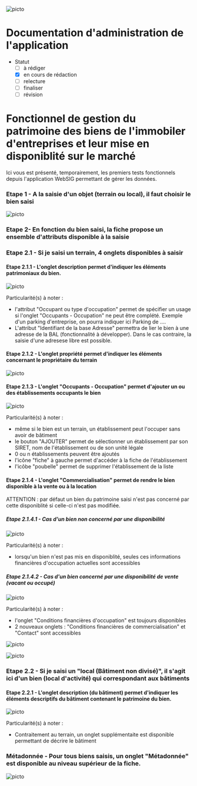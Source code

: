 ![picto](img/Logo_web-GeoCompiegnois.png)

# Documentation d'administration de l'application #


* Statut
  - [ ] à rédiger
  - [x] en cours de rédaction
  - [ ] relecture
  - [ ] finaliser
  - [ ] révision

# Fonctionnel de gestion du patrimoine des biens de l'immobiler d'entreprises et leur mise en disponiblité sur le marché

Ici vous est présenté, temporairement, les premiers tests fonctionnels depuis l'application WebSIG permettant de gérer les données.

### Etape 1 - A la saisie d'un objet (terrain ou local), il faut choisir le bien saisi

![picto](../img/choix_1.png)

### Etape 2- En fonction du bien saisi, la fiche propose un ensemble d'attributs disponible à la saisie

### Etape 2.1 - Si je saisi un terrain, 4 onglets disponibles à saisir

#### Etape 2.1.1 - L'onglet description permet d'indiquer les éléments patrimoniaux du bien.

![picto](../img/choix_211.png)

Particularité(s) à noter :
* l'attribut "Occupant ou type d'occupation" permet de spécifier un usage si l'onglet "Occupants - Occupation" ne peut être complété. Exemple d'un parking d'entreprise, on pourra indiquer ici Parking de ....
* L'attribut "Identifiant de la base Adresse" permettra de lier le bien à une adresse de la BAL (fonctionnalité à développer). Dans le cas contraire, la saisie d'une adresese libre est possible.

#### Etape 2.1.2 - L'onglet propriété permet d'indiquer les éléments concernant le propriétaire du terrain

![picto](../img/choix_212.png)

#### Etape 2.1.3 - L'onglet "Occupants - Occupation" permet d'ajouter un ou des établissements occupants le bien

![picto](../img/choix_213.png)

Particularité(s) à noter :
* même si le bien est un terrain, un établissement peut l'occuper sans avoir de bâtiment
* le bouton "AJOUTER" permet de sélectionner un établissement par son SIRET, nom de l'établissement ou de son unité légale
* 0 ou n établissements peuvent être ajoutés
* l'icône "fiche" à gauche permet d'accéder à la fiche de l'établissement
* l'icôbe "poubelle" permet de supprimer l'établissement de la liste

#### Etape 2.1.4 - L'onglet "Commercialisation" permet de rendre le bien disponible à la vente ou à la location

ATTENTION : par défaut un bien du patrimoine saisi n'est pas concerné par cette disponiblité si celle-ci n'est pas modifiée.

##### Etape 2.1.4.1 - Cas d'un bien non concerné par une disponibilité

![picto](../img/choix_2141.png)

Particularité(s) à noter :
* lorsqu'un bien n'est pas mis en disponiblité, seules ces informations financières d'occupation actuelles sont accessibles

##### Etape 2.1.4.2 - Cas d'un bien concerné par une disponibilité de vente (vacant ou occupé)

![picto](../img/choix_2142.png)

Particularité(s) à noter :
* l'onglet "Conditions financières d'occupation" est toujours disponibles
* 2 nouveaux onglets : "Conditions financières de commercialisation" et "Contact" sont accessibles

![picto](../img/choix_21421.png)

![picto](../img/choix_21422.png)

### Etape 2.2 - Si je saisi un "local (Bâtiment non divisé)", il s'agit ici d'un bien (local d'activité) qui correspondant aux bâtiments

#### Etape 2.2.1 - L'onglet description (du bâtiment) permet d'indiquer les éléments descriptifs du bâtiment contenant le patrimoine du bien.

![picto](../img/choix_221.png)

Particularité(s) à noter :
* Contraitement au terrain, un onglet supplémentaite est disponible permettant de décrire le bâtiment

### Métadonnée - Pour tous biens saisis, un onglet "Métadonnée" est disponible au niveau supérieur de la fiche.

![picto](../img/choix_0.png)
